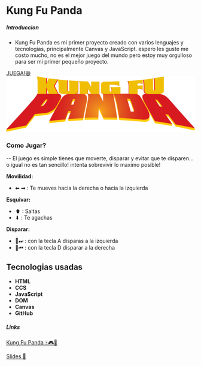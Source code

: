 # Kung Fu Panda

##### Introduccion

- Kung Fu Panda es mi primer proyecto creado con varios lenguajes y tecnologias, principalmente Canvas y JavaScript. espero les guste me costo mucho, no es el mejor juego del mundo pero estoy muy orgulloso para ser mi primer pequeño proyecto.

[JUEGA!:smile:](https://juandiegoarocha.github.io/my-game/)
![image alt](https://github.com/JuanDiegoArocha/my-game/blob/main/Images/title.png?raw=true)


### Como Jugar?
-- El juego es simple tienes que moverte, disparar y evitar que te disparen... o igual no es tan sencillo! intenta sobrevivir lo maximo posible!

**Movilidad:**
- ⬅ ➡ : Te mueves hacia la derecha o hacia la izquierda

**Esquivar:**
- ⬆ : Saltas
- ⬇ : Te agachas

**Disparar:**
- 🔫⏭ : con la tecla A disparas a la izquierda
- 🔫⏮ : con la tecla D disparar a la derecha

## Tecnologias usadas
- **HTML**
- **CCS**
- **JavaScript**
- **DOM**
- **Canvas**
- **GitHub**



##### Links

[Kung Fu Panda 🀄🎮🐼](https://juandiegoarocha.github.io/my-game/)

[Slides 💮](https://docs.google.com/presentation/d/10Dff_RoVCRN-A7T5ejQxvn38FiZovKNWAcQv1lQ0Zrk/edit?usp=sharing)

